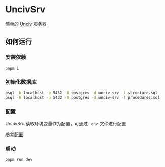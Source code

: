 # UncivSrv

简单的 [Unciv](https://github.com/yairm210/Unciv) 服务器

## 如何运行

### 安装依赖

```sh
pnpm i
```

### 初始化数据库

```sh
psql -h localhost -p 5432 -U postgres -d unciv-srv -f structure.sql
psql -h localhost -p 5432 -U postgres -d unciv-srv -f procedures.sql
```

### 配置

UncivSrc 读取环境变量作为配置，可通过 `.env` 文件进行配置

[参考配置](example.env)

### 启动

```sh
pnpm run dev
```
